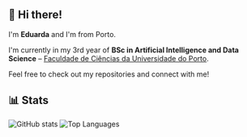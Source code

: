 ## 👋 Hi there!

I'm **Eduarda** and I'm from Porto.  

I'm currently in my 3rd year of **BSc in Artificial Intelligence and Data Science** – [Faculdade de Ciências da Universidade do Porto](https://www.up.pt/portal/pt/fcup/).

Feel free to check out my repositories and connect with me!


## 📊 Stats

![GitHub stats](https://github-readme-stats.vercel.app/api?username=0duda&show_icons=true&theme=tokyonight&cache_seconds=60&v=2)
![Top Languages](https://github-readme-stats.vercel.app/api/top-langs/?username=0duda&layout=compact&theme=tokyonight&cache_seconds=60&v=2)



<!--
**0duda/0duda** is a ✨ _special_ ✨ repository because its `README.md` (this file) appears on your GitHub profile.

Here are some ideas to get you started:

- 🔭 I’m currently working on ...
- 🌱 I’m currently learning ...
- 👯 I’m looking to collaborate on ...
- 🤔 I’m looking for help with ...
- 💬 Ask me about ...
- 📫 How to reach me: ...
- 😄 Pronouns: ...
- ⚡ Fun fact: ...
-->
